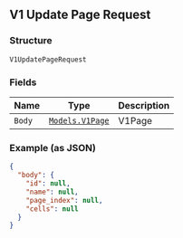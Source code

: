 ## V1 Update Page Request

### Structure

`V1UpdatePageRequest`

### Fields

| Name | Type | Description |
|  --- | --- | --- |
| `Body` | [`Models.V1Page`](/doc/models/v1-page.md) | V1Page |

### Example (as JSON)

```json
{
  "body": {
    "id": null,
    "name": null,
    "page_index": null,
    "cells": null
  }
}
```

